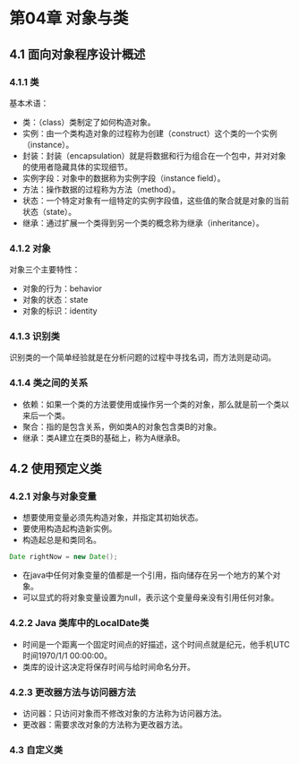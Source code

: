 # 第04章 对象与类



## 4.1 面向对象程序设计概述

### 4.1.1 类

基本术语：

- 类：（class）类制定了如何构造对象。
- 实例：由一个类构造对象的过程称为创建（construct）这个类的一个实例（instance）。
- 封装：封装（encapsulation）就是将数据和行为组合在一个包中，并对对象的使用者隐藏具体的实现细节。
- 实例字段：对象中的数据称为实例字段（instance field）。
- 方法：操作数据的过程称为方法（method）。
- 状态：一个特定对象有一组特定的实例字段值，这些值的聚合就是对象的当前状态（state）。
- 继承：通过扩展一个类得到另一个类的概念称为继承（inheritance）。

### 4.1.2 对象

对象三个主要特性：

- 对象的行为：behavior
- 对象的状态：state
- 对象的标识：identity

### 4.1.3 识别类

识别类的一个简单经验就是在分析问题的过程中寻找名词，而方法则是动词。

### 4.1.4 类之间的关系

- 依赖：如果一个类的方法要使用或操作另一个类的对象，那么就是前一个类以来后一个类。
- 聚合：指的是包含关系，例如类A的对象包含类B的对象。
- 继承：类A建立在类B的基础上，称为A继承B。



## 4.2 使用预定义类

### 4.2.1 对象与对象变量

- 想要使用变量必须先构造对象，并指定其初始状态。
- 要使用构造起构造新实例。
- 构造起总是和类同名。

```java
Date rightNow = new Date();
```

- 在java中任何对象变量的值都是一个引用，指向储存在另一个地方的某个对象。
- 可以显式的将对象变量设置为null，表示这个变量母亲没有引用任何对象。

### 4.2.2 Java 类库中的LocalDate类

- 时间是一个距离一个固定时间点的好描述，这个时间点就是纪元，他手机UTC时间1970/1/1 00:00:00。
- 类库的设计这决定将保存时间与给时间命名分开。

### 4.2.3 更改器方法与访问器方法

- 访问器：只访问对象而不修改对象的方法称为访问器方法。
- 更改器：需要求改对象的方法称为更改器方法。



### 4.3 自定义类
